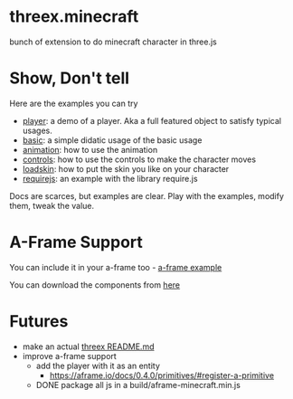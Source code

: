 threex.minecraft
================

bunch of extension to do minecraft character in three.js


# Show, Don't tell
Here are the examples you can try

* [player](https://jeromeetienne.github.io/threex.minecraft.js/examples/player.html): a demo of a player. Aka a full featured object to satisfy typical usages.
* [basic](https://jeromeetienne.github.io/threex.minecraft.js/examples/basic.html): a simple didatic usage of the basic usage
* [animation](https://jeromeetienne.github.io/threex.minecraft.js/examples/animation.html): how to use the animation
* [controls](https://jeromeetienne.github.io/threex.minecraft.js/examples/controls.html): how to use the controls to make the character moves
* [loadskin](https://jeromeetienne.github.io/threex.minecraft.js/examples/loadskin.html): how to put the skin you like on your character
* [requirejs](https://jeromeetienne.github.io/threex.minecraft.js/examples/requirejs.html): an example with the library require.js

Docs are scarces, but examples are clear. Play with the examples, modify them, tweak the value. 

# A-Frame Support
You can include it in your a-frame too - [a-frame example](https://jeromeetienne.github.io/threex.minecraft.js/a-frame/examples/aframe-minecraft.html)

You can download the components from [here](https://jeromeetienne.github.io/threex.minecraft.js/a-frame/build/aframe-minecraft.js)

# Futures
- make an actual [threex README.md](https://github.com/jeromeetienne/threex.sample/blob/master/README.md)
- improve a-frame support
  - add the player with it as an entity
    - https://aframe.io/docs/0.4.0/primitives/#register-a-primitive
  - DONE package all js in a build/aframe-minecraft.min.js

